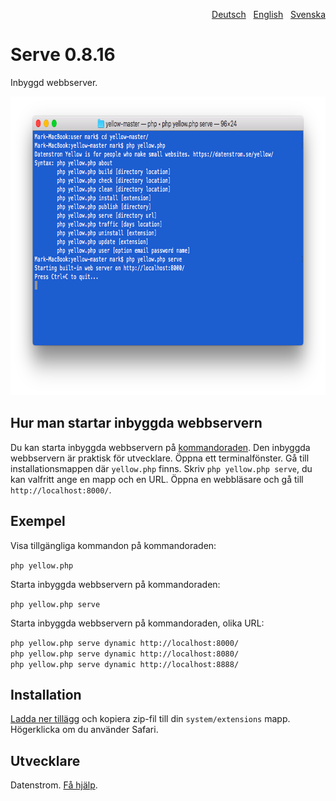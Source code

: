 <p align="right"><a href="README-de.md">Deutsch</a> &nbsp; <a href="README.md">English</a> &nbsp; <a href="README-sv.md">Svenska</a></p>

# Serve 0.8.16

Inbyggd webbserver.

<p align="center"><img src="serve-screenshot.png?raw=true" width="794" height="478" alt="Skärmdump"></p>

## Hur man startar inbyggda webbservern

Du kan starta inbyggda webbservern på [kommandoraden](https://github.com/datenstrom/yellow-extensions/tree/master/source/command/README-sv.md). Den inbyggda webbservern är praktisk för utvecklare. Öppna ett terminalfönster. Gå till installationsmappen där `yellow.php` finns. Skriv `php yellow.php serve`, du kan valfritt ange en mapp och en URL. Öppna en webbläsare och gå till `http://localhost:8000/`.

## Exempel

Visa tillgängliga kommandon på kommandoraden:

`php yellow.php`

Starta inbyggda webbservern på kommandoraden:

`php yellow.php serve`  

Starta inbyggda webbservern på kommandoraden, olika URL:

`php yellow.php serve dynamic http://localhost:8000/`  
`php yellow.php serve dynamic http://localhost:8080/`  
`php yellow.php serve dynamic http://localhost:8888/`  

## Installation

[Ladda ner tillägg](https://github.com/datenstrom/yellow-extensions/raw/master/zip/serve.zip) och kopiera zip-fil till din `system/extensions` mapp. Högerklicka om du använder Safari.

## Utvecklare

Datenstrom. [Få hjälp](https://datenstrom.se/sv/yellow/help/).
